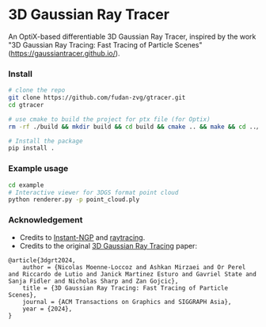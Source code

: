 # 3D Gaussian Ray Tracer

An OptiX-based differentiable 3D Gaussian Ray Tracer, inspired by the work "3D Gaussian Ray Tracing: Fast Tracing of Particle Scenes" (https://gaussiantracer.github.io/).

### Install
```bash
# clone the repo
git clone https://github.com/fudan-zvg/gtracer.git
cd gtracer

# use cmake to build the project for ptx file (for Optix)
rm -rf ./build && mkdir build && cd build && cmake .. && make && cd ../

# Install the package
pip install .
```

### Example usage
```bash
cd example
# Interactive viewer for 3DGS format point cloud
python renderer.py -p point_cloud.ply
```

### Acknowledgement

* Credits to [Instant-NGP](https://github.com/NVlabs/instant-ngp) and [raytracing](https://github.com/NVlabs/instant-ngp).
* Credits to the original [3D Gaussian Ray Tracing](https://gaussiantracer.github.io/) paper:
```
@article{3dgrt2024,
    author = {Nicolas Moenne-Loccoz and Ashkan Mirzaei and Or Perel and Riccardo de Lutio and Janick Martinez Esturo and Gavriel State and Sanja Fidler and Nicholas Sharp and Zan Gojcic},
    title = {3D Gaussian Ray Tracing: Fast Tracing of Particle Scenes},
    journal = {ACM Transactions on Graphics and SIGGRAPH Asia},
    year = {2024},
}
```

